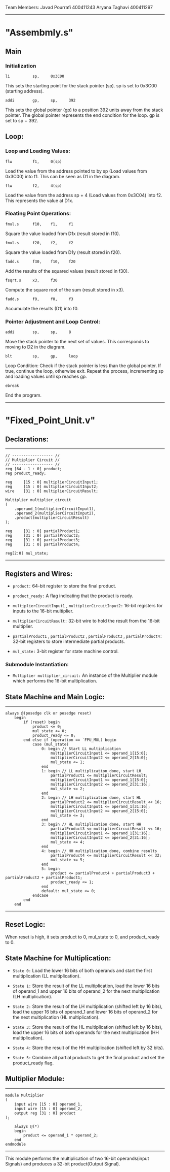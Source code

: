 Team Members:
Javad Pourrafi      400411243
Aryana Taghavi      400411297
_______________________________________________________________________________________________________________________________________________
# "Assembmly.s"

## Main

### Initialization

    li          sp,     0x3C00

This sets the starting point for the stack pointer (sp). sp is set to 0x3C00 (starting address).

    addi        gp,     sp,     392

This sets the global pointer (gp) to a position 392 units away from the stack pointer. The global pointer represents the end condition for the loop. gp is set to sp + 392.

## Loop:           

### Loop and Loading Values:

    flw         f1,     0(sp)

Load the value from the address pointed to by sp (Load values from 0x3C00) into f1. This can be seen as D1 in the diagram.

    flw         f2,     4(sp)

Load the value from the address sp + 4 (Load values from 0x3C04) into f2. This represents the value at D1x.

### Floating Point Operations:

    fmul.s      f10,    f1,     f1

Square the value loaded from D1x (result stored in f10).

    fmul.s      f20,    f2,     f2

Square the value loaded from D1y (result stored in f20).

    fadd.s      f30,    f10,    f20

Add the results of the squared values (result stored in f30).

    fsqrt.s     x3,     f30

Compute the square root of the sum (result stored in x3).

    fadd.s      f0,     f0,     f3

Accumulate the results (D1) into f0.


### Pointer Adjustment and Loop Control:

    addi        sp,     sp,     8

Move the stack pointer to the next set of values. This corresponds to moving to D2 in the diagram.

    blt         sp,     gp,     loop

Loop Condition: Check if the stack pointer is less than the global pointer. If true, continue the loop, otherwise exit. Repeat the process, incrementing sp and loading values until sp reaches gp.

    ebreak

End the program.
_________________________________________________________________________________________________________________________________________________________________________
# "Fixed_Point_Unit.v"

## Declarations:
-------------------------------------------------
    // ------------------ //
    // Multiplier Circuit //
    // ------------------ //   
    reg [64 - 1 : 0] product;
    reg product_ready;

    reg     [15 : 0] multiplierCircuitInput1;
    reg     [15 : 0] multiplierCircuitInput2;
    wire    [31 : 0] multiplierCircuitResult;

    Multiplier multiplier_circuit
    (
        .operand_1(multiplierCircuitInput1),
        .operand_2(multiplierCircuitInput2),
        .product(multiplierCircuitResult)
    );

    reg     [31 : 0] partialProduct1;
    reg     [31 : 0] partialProduct2;
    reg     [31 : 0] partialProduct3;
    reg     [31 : 0] partialProduct4;
    
    reg[2:0] mul_state;
-------------------------------------------------

## Registers and Wires:

* `product:` 64-bit register to store the final product.

* `product_ready:` A flag indicating that the product is ready.

* `multiplierCircuitInput1` , `multiplierCircuitInput2:` 16-bit registers for inputs to the 16-bit multiplier.

* `multiplierCircuitResult:` 32-bit wire to hold the result from the 16-bit multiplier.

* `partialProduct1` , `partialProduct2` , `partialProduct3` , `partialProduct4:` 32-bit registers to store intermediate partial products.

* `mul_state:` 3-bit register for state machine control.

### Submodule Instantiation:

+ `Multiplier multiplier_circuit:` An instance of the Multiplier module which performs the 16-bit multiplication.

## State Machine and Main Logic:

-------------------------------------------------
    always @(posedge clk or posedge reset)
        begin
            if (reset) begin
                product <= 0;
                mul_state <= 0;
                product_ready <= 0;
            end else if (operation == `FPU_MUL) begin
                case (mul_state)
                    0: begin // Start LL multiplication
                        multiplierCircuitInput1 <= operand_1[15:0];
                        multiplierCircuitInput2 <= operand_2[15:0];
                        mul_state <= 1;
                    end
                    1: begin // LL multiplication done, start LH
                        partialProduct1 <= multiplierCircuitResult;
                        multiplierCircuitInput1 <= operand_1[15:0];
                        multiplierCircuitInput2 <= operand_2[31:16];
                        mul_state <= 2;
                    end
                    2: begin // LH multiplication done, start HL
                        partialProduct2 <= multiplierCircuitResult << 16;
                        multiplierCircuitInput1 <= operand_1[31:16];
                        multiplierCircuitInput2 <= operand_2[15:0];
                        mul_state <= 3;
                    end
                    3: begin // HL multiplication done, start HH
                        partialProduct3 <= multiplierCircuitResult << 16;
                        multiplierCircuitInput1 <= operand_1[31:16];
                        multiplierCircuitInput2 <= operand_2[31:16];
                        mul_state <= 4;
                    end
                    4: begin // HH multiplication done, combine results
                        partialProduct4 <= multiplierCircuitResult << 32;
                        mul_state <= 5;
                    end
                    5: begin 
                        product <= partialProduct4 + partialProduct3 + partialProduct2 + partialProduct1;
                        product_ready <= 1;
                    end
                    default: mul_state <= 0;
                endcase
            end
        end
-------------------------------------------------
## Reset Logic:

When reset is high, it sets product to 0, mul_state to 0, and product_ready to 0.

## State Machine for Multiplication:

- `State 0:` Load the lower 16 bits of both operands and start the first multiplication (LL multiplication).

- `State 1:` Store the result of the LL multiplication, load the lower 16 bits of operand_1 and upper 16 bits of operand_2 for the next multiplication (LH multiplication).

- `State 2:` Store the result of the LH multiplication (shifted left by 16 bits), load the upper 16 bits of operand_1 and lower 16 bits of operand_2 for the next multiplication (HL multiplication).

- `State 3:` Store the result of the HL multiplication (shifted left by 16 bits), load the upper 16 bits of both operands for the next multiplication (HH multiplication).

- `State 4:` Store the result of the HH multiplication (shifted left by 32 bits).

- `State 5:` Combine all partial products to get the final product and set the product_ready flag.

## Multiplier Module:
-------------------------------------------------
    module Multiplier
    (
        input wire [15 : 0] operand_1,
        input wire [15 : 0] operand_2,
        output reg [31 : 0] product
    );

        always @(*)
        begin
            product <= operand_1 * operand_2;
        end
    endmodule
-------------------------------------------------
This module performs the multiplication of two 16-bit operands(input Signals) and produces a 32-bit product(Output Signal).